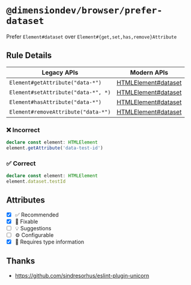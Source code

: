 <!-- begin title -->

# `@dimensiondev/browser/prefer-dataset`

Prefer `Element#dataset` over `Element#{get,set,has,remove}Attribute`

<!-- end title -->

## Rule Details

| Legacy APIs                         | Modern APIs                    |
| ----------------------------------- | ------------------------------ |
| `Element#getAttribute("data-*")`    | [HTMLElement#dataset][dataset] |
| `Element#setAttribute("data-*", *)` | [HTMLElement#dataset][dataset] |
| `Element#hasAttribute("data-*")`    | [HTMLElement#dataset][dataset] |
| `Element#removeAttribute("data-*")` | [HTMLElement#dataset][dataset] |

[dataset]: https://developer.mozilla.org/docs/Web/API/HTMLElement/dataset

### :x: Incorrect

```ts
declare const element: HTMLElement
element.getAttribute('data-test-id')
```

### :white_check_mark: Correct

```ts
declare const element: HTMLElement
element.dataset.testId
```

## Attributes

<!-- begin attributes -->

- [x] :white_check_mark: Recommended
- [x] :wrench: Fixable
- [ ] :bulb: Suggestions
- [ ] :gear: Configurable
- [x] :thought_balloon: Requires type information

<!-- end attributes -->

## Thanks

- <https://github.com/sindresorhus/eslint-plugin-unicorn>
